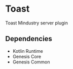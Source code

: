 # Toast

Toast Mindustry server plugin

## Dependencies

- Kotlin Runtime
- Genesis Core
- Genesis Common
